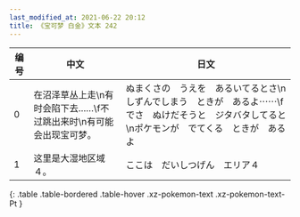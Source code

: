 ```yaml
---
last_modified_at: 2021-06-22 20:12
title: 《宝可梦 白金》文本 242
---
```

| 编号 | 中文 | 日文 |
| ---- | ---- | ---- |
| 0 | 在沼泽草丛上走\n有时会陷下去……\f不过跳出来时\n有可能会出现宝可梦。 | ぬまくさの　うえを　あるいてるとさ\nしずんでしまう　ときが　あるよ⋯⋯\fでさ　ぬけだそうと　ジタバタしてると\nポケモンが　でてくる　ときが　あるよ |
| 1 | 这里是大湿地区域４。 | ここは　だいしつげん　エリア４ |
{: .table .table-bordered .table-hover .xz-pokemon-text .xz-pokemon-text-Pt }